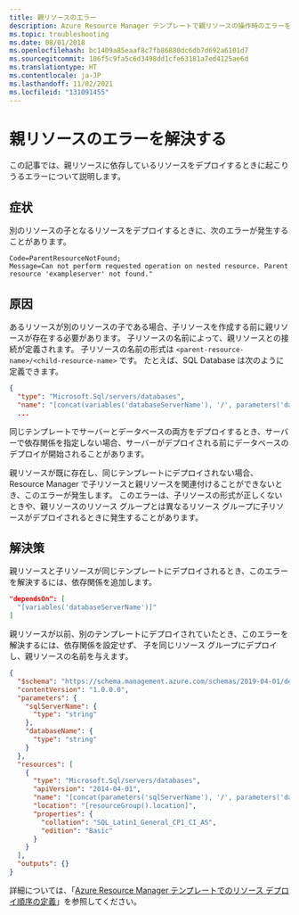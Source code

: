 ```yaml
---
title: 親リソースのエラー
description: Azure Resource Manager テンプレートで親リソースの操作時のエラーを解決する方法について説明します。
ms.topic: troubleshooting
ms.date: 08/01/2018
ms.openlocfilehash: bc1409a85eaaf8c7fb86880dc6db7d692a6101d7
ms.sourcegitcommit: 106f5c9fa5c6d3498dd1cfe63181a7ed4125ae6d
ms.translationtype: HT
ms.contentlocale: ja-JP
ms.lasthandoff: 11/02/2021
ms.locfileid: "131091455"
---
```

# <a name="resolve-errors-for-parent-resources"></a>親リソースのエラーを解決する

この記事では、親リソースに依存しているリソースをデプロイするときに起こりうるエラーについて説明します。

## <a name="symptom"></a>症状

別のリソースの子となるリソースをデプロイするときに、次のエラーが発生することがあります。

```
Code=ParentResourceNotFound;
Message=Can not perform requested operation on nested resource. Parent resource 'exampleserver' not found."
```

## <a name="cause"></a>原因

あるリソースが別のリソースの子である場合、子リソースを作成する前に親リソースが存在する必要があります。 子リソースの名前によって、親リソースとの接続が定義されます。 子リソースの名前の形式は `<parent-resource-name>/<child-resource-name>` です。 たとえば、SQL Database は次のように定義できます。

```json
{
  "type": "Microsoft.Sql/servers/databases",
  "name": "[concat(variables('databaseServerName'), '/', parameters('databaseName'))]",
  ...
```

同じテンプレートでサーバーとデータベースの両方をデプロイするとき、サーバーで依存関係を指定しない場合、サーバーがデプロイされる前にデータベースのデプロイが開始されることがあります。

親リソースが既に存在し、同じテンプレートにデプロイされない場合、Resource Manager で子リソースと親リソースを関連付けることができないとき、このエラーが発生します。 このエラーは、子リソースの形式が正しくないときや、親リソースのリソース グループとは異なるリソース グループに子リソースがデプロイされるときに発生することがあります。

## <a name="solution"></a>解決策

親リソースと子リソースが同じテンプレートにデプロイされるとき、このエラーを解決するには、依存関係を追加します。

```json
"dependsOn": [
  "[variables('databaseServerName')]"
]
```

親リソースが以前、別のテンプレートにデプロイされていたとき、このエラーを解決するには、依存関係を設定せず、 子を同じリソース グループにデプロイし、親リソースの名前を与えます。

```json
{
  "$schema": "https://schema.management.azure.com/schemas/2019-04-01/deploymentTemplate.json#",
  "contentVersion": "1.0.0.0",
  "parameters": {
    "sqlServerName": {
      "type": "string"
    },
    "databaseName": {
      "type": "string"
    }
  },
  "resources": [
    {
      "type": "Microsoft.Sql/servers/databases",
      "apiVersion": "2014-04-01",
      "name": "[concat(parameters('sqlServerName'), '/', parameters('databaseName'))]",
      "location": "[resourceGroup().location]",
      "properties": {
        "collation": "SQL_Latin1_General_CP1_CI_AS",
        "edition": "Basic"
      }
    }
  ],
  "outputs": {}
}
```

詳細については、「[Azure Resource Manager テンプレートでのリソース デプロイ順序の定義](../templates/resource-dependency.md)」を参照してください。
